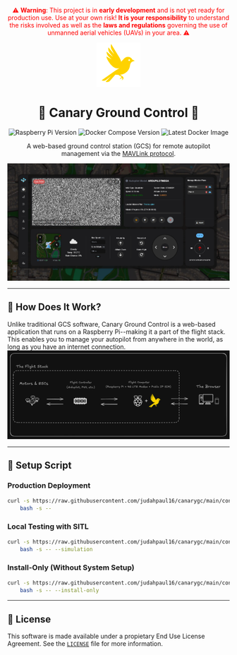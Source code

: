<div align="center">

<span style="color: red;">⚠️ **Warning**: This project is in **early development** and is not yet ready for production use. Use at your own risk! **It is your responsibility** to understand the risks involved as well as the **laws and regulations** governing the use of unmanned aerial vehicles (UAVs) in your area. ⚠️</span>

<img src="src/frontend/static/logo.png" alt="Canary Ground Control Logo" width="100"/>

# 🚁 Canary Ground Control 📡

![Raspberry Pi Version](https://img.shields.io/badge/Raspberry_Pi-Zero%20%2F%204B-red?style=flat-square&logo=raspberry-pi)
![Docker Compose Version](https://img.shields.io/badge/Docker%20Compose-v2.27.1-blue?style=flat-square&logo=docker)
![Latest Docker Image](https://img.shields.io/docker/v/judahpaul/canarygc)

A web-based ground control station (GCS) for remote autopilot management via the [MAVLink protocol](https://en.wikipedia.org/wiki/MAVLink).

<img src="screenshots/dashboard.png" alt="Illustration" width="auto"/>

</div>

---

## 🤔 How Does It Work?

Unlike traditional GCS software, Canary Ground Control is a web-based application that runs on a Raspberry Pi--making it a part of the flight stack. This enables you to manage your autopilot from anywhere in the world, as long as you have an internet connection.
![Diagram](screenshots/diagram.png)

---

## 🐚 Setup Script

### Production Deployment
```bash
curl -s https://raw.githubusercontent.com/judahpaul16/canarygc/main/contrib/setup.sh | \
    bash -s --
```

### Local Testing with SITL
```bash
curl -s https://raw.githubusercontent.com/judahpaul16/canarygc/main/contrib/setup.sh | \
    bash -s -- --simulation
```

### Install-Only (Without System Setup)
```bash
curl -s https://raw.githubusercontent.com/judahpaul16/canarygc/main/contrib/setup.sh | \
    bash -s -- --install-only
```

---

## 📜 License
This software is made available under a propietary End Use License Agreement. See the [`LICENSE`](LICENSE.md) file for more information.
